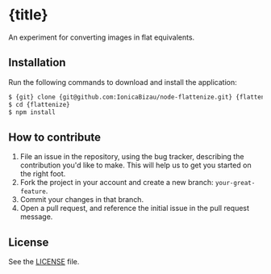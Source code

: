 # {title}
An experiment for converting images in flat equivalents.

## Installation
Run the following commands to download and install the application:

```sh
$ {git} clone {git@github.com:IonicaBizau/node-flattenize.git} {flattenize}
$ cd {flattenize}
$ npm install
```

## How to contribute

1. File an issue in the repository, using the bug tracker, describing the
   contribution you'd like to make. This will help us to get you started on the
   right foot.
2. Fork the project in your account and create a new branch:
   `your-great-feature`.
3. Commit your changes in that branch.
4. Open a pull request, and reference the initial issue in the pull request
   message.

## License
See the [LICENSE](./LICENSE) file.
